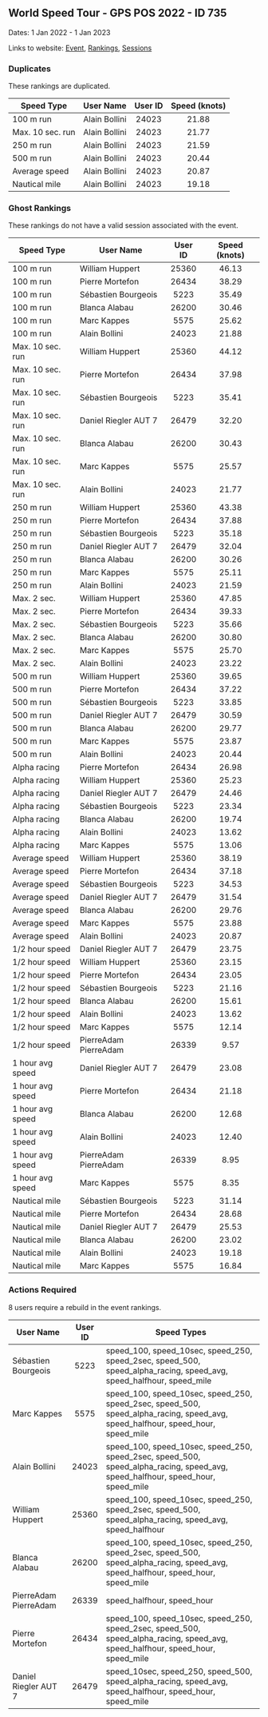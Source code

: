 ## World Speed Tour - GPS POS 2022 - ID 735

Dates: 1 Jan 2022 - 1 Jan 2023

Links to website: [Event](https://www.gps-foilsurfing.com/default.aspx?mnu=event&val=735), [Rankings](https://www.gps-foilsurfing.com/default.aspx?mnu=eventranking&val=735), [Sessions](https://www.gps-foilsurfing.com/default.aspx?mnu=eventsessions&val=735)

### Duplicates

These rankings are duplicated.

| Speed Type | User Name | User ID | Speed (knots) |
| ---------- | --------- | :-----: | :-----------: |
| 100 m run | Alain Bollini | 24023 | 21.88 |
| Max. 10 sec. run | Alain Bollini | 24023 | 21.77 |
| 250 m run | Alain Bollini | 24023 | 21.59 |
| 500 m run | Alain Bollini | 24023 | 20.44 |
| Average speed | Alain Bollini | 24023 | 20.87 |
| Nautical mile | Alain Bollini | 24023 | 19.18 |

### Ghost Rankings

These rankings do not have a valid session associated with the event.

| Speed Type | User Name | User ID | Speed (knots) |
| ---------- | --------- | :-----: | :-----------: |
| 100 m run | William Huppert  | 25360 | 46.13 |
| 100 m run | Pierre Mortefon | 26434 | 38.29 |
| 100 m run | Sébastien Bourgeois | 5223 | 35.49 |
| 100 m run | Blanca Alabau | 26200 | 30.46 |
| 100 m run | Marc Kappes | 5575 | 25.62 |
| 100 m run | Alain Bollini | 24023 | 21.88 |
| Max. 10 sec. run | William Huppert  | 25360 | 44.12 |
| Max. 10 sec. run | Pierre Mortefon | 26434 | 37.98 |
| Max. 10 sec. run | Sébastien Bourgeois | 5223 | 35.41 |
| Max. 10 sec. run | Daniel Riegler AUT 7 | 26479 | 32.20 |
| Max. 10 sec. run | Blanca Alabau | 26200 | 30.43 |
| Max. 10 sec. run | Marc Kappes | 5575 | 25.57 |
| Max. 10 sec. run | Alain Bollini | 24023 | 21.77 |
| 250 m run | William Huppert  | 25360 | 43.38 |
| 250 m run | Pierre Mortefon | 26434 | 37.88 |
| 250 m run | Sébastien Bourgeois | 5223 | 35.18 |
| 250 m run | Daniel Riegler AUT 7 | 26479 | 32.04 |
| 250 m run | Blanca Alabau | 26200 | 30.26 |
| 250 m run | Marc Kappes | 5575 | 25.11 |
| 250 m run | Alain Bollini | 24023 | 21.59 |
| Max. 2 sec. | William Huppert  | 25360 | 47.85 |
| Max. 2 sec. | Pierre Mortefon | 26434 | 39.33 |
| Max. 2 sec. | Sébastien Bourgeois | 5223 | 35.66 |
| Max. 2 sec. | Blanca Alabau | 26200 | 30.80 |
| Max. 2 sec. | Marc Kappes | 5575 | 25.70 |
| Max. 2 sec. | Alain Bollini | 24023 | 23.22 |
| 500 m run | William Huppert  | 25360 | 39.65 |
| 500 m run | Pierre Mortefon | 26434 | 37.22 |
| 500 m run | Sébastien Bourgeois | 5223 | 33.85 |
| 500 m run | Daniel Riegler AUT 7 | 26479 | 30.59 |
| 500 m run | Blanca Alabau | 26200 | 29.77 |
| 500 m run | Marc Kappes | 5575 | 23.87 |
| 500 m run | Alain Bollini | 24023 | 20.44 |
| Alpha racing | Pierre Mortefon | 26434 | 26.98 |
| Alpha racing | William Huppert  | 25360 | 25.23 |
| Alpha racing | Daniel Riegler AUT 7 | 26479 | 24.46 |
| Alpha racing | Sébastien Bourgeois | 5223 | 23.34 |
| Alpha racing | Blanca Alabau | 26200 | 19.74 |
| Alpha racing | Alain Bollini | 24023 | 13.62 |
| Alpha racing | Marc Kappes | 5575 | 13.06 |
| Average speed | William Huppert  | 25360 | 38.19 |
| Average speed | Pierre Mortefon | 26434 | 37.18 |
| Average speed | Sébastien Bourgeois | 5223 | 34.53 |
| Average speed | Daniel Riegler AUT 7 | 26479 | 31.54 |
| Average speed | Blanca Alabau | 26200 | 29.76 |
| Average speed | Marc Kappes | 5575 | 23.88 |
| Average speed | Alain Bollini | 24023 | 20.87 |
| 1/2 hour speed | Daniel Riegler AUT 7 | 26479 | 23.75 |
| 1/2 hour speed | William Huppert  | 25360 | 23.15 |
| 1/2 hour speed | Pierre Mortefon | 26434 | 23.05 |
| 1/2 hour speed | Sébastien Bourgeois | 5223 | 21.16 |
| 1/2 hour speed | Blanca Alabau | 26200 | 15.61 |
| 1/2 hour speed | Alain Bollini | 24023 | 13.62 |
| 1/2 hour speed | Marc Kappes | 5575 | 12.14 |
| 1/2 hour speed | PierreAdam PierreAdam | 26339 | 9.57 |
| 1 hour avg speed | Daniel Riegler AUT 7 | 26479 | 23.08 |
| 1 hour avg speed | Pierre Mortefon | 26434 | 21.18 |
| 1 hour avg speed | Blanca Alabau | 26200 | 12.68 |
| 1 hour avg speed | Alain Bollini | 24023 | 12.40 |
| 1 hour avg speed | PierreAdam PierreAdam | 26339 | 8.95 |
| 1 hour avg speed | Marc Kappes | 5575 | 8.35 |
| Nautical mile | Sébastien Bourgeois | 5223 | 31.14 |
| Nautical mile | Pierre Mortefon | 26434 | 28.68 |
| Nautical mile | Daniel Riegler AUT 7 | 26479 | 25.53 |
| Nautical mile | Blanca Alabau | 26200 | 23.02 |
| Nautical mile | Alain Bollini | 24023 | 19.18 |
| Nautical mile | Marc Kappes | 5575 | 16.84 |

### Actions Required

8 users require a rebuild in the event rankings.

| User Name | User ID | Speed Types |
| --------- | :-----: | ----------- |
| Sébastien Bourgeois | 5223 | speed_100, speed_10sec, speed_250, speed_2sec, speed_500, speed_alpha_racing, speed_avg, speed_halfhour, speed_mile |
| Marc Kappes | 5575 | speed_100, speed_10sec, speed_250, speed_2sec, speed_500, speed_alpha_racing, speed_avg, speed_halfhour, speed_hour, speed_mile |
| Alain Bollini | 24023 | speed_100, speed_10sec, speed_250, speed_2sec, speed_500, speed_alpha_racing, speed_avg, speed_halfhour, speed_hour, speed_mile |
| William Huppert  | 25360 | speed_100, speed_10sec, speed_250, speed_2sec, speed_500, speed_alpha_racing, speed_avg, speed_halfhour |
| Blanca Alabau | 26200 | speed_100, speed_10sec, speed_250, speed_2sec, speed_500, speed_alpha_racing, speed_avg, speed_halfhour, speed_hour, speed_mile |
| PierreAdam PierreAdam | 26339 | speed_halfhour, speed_hour |
| Pierre Mortefon | 26434 | speed_100, speed_10sec, speed_250, speed_2sec, speed_500, speed_alpha_racing, speed_avg, speed_halfhour, speed_hour, speed_mile |
| Daniel Riegler AUT 7 | 26479 | speed_10sec, speed_250, speed_500, speed_alpha_racing, speed_avg, speed_halfhour, speed_hour, speed_mile |
